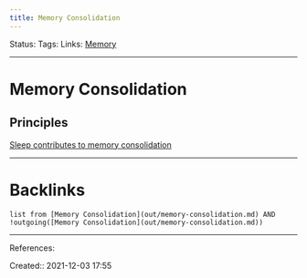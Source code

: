 ```yaml
---
title: Memory Consolidation
---
```

Status: 
Tags: 
Links: [Memory](out/memory.md)
___
# Memory Consolidation
## Principles
[Sleep contributes to memory consolidation](out/sleep-contributes-to-memory-consolidation.md)
___
# Backlinks
```dataview
list from [Memory Consolidation](out/memory-consolidation.md) AND !outgoing([Memory Consolidation](out/memory-consolidation.md))
```
___
References:

Created:: 2021-12-03 17:55
